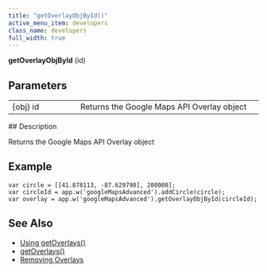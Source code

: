 ```yaml
---
title: "getOverlayObjById()"
active_menu_item: developers
class_name: developers
full_width: true
---
```



**getOverlayObjById** (id)

## Parameters

<table>
<tr>
<td width="169">
{obj} id

</td>
<td width="17">
</td>
<td width="694">
Returns the Google Maps API Overlay object

</td>
</tr>
</table>
## Description

Returns the Google Maps API Overlay object

## Example

     
    var circle = [[41.878113, -87.629798], 200000];
    var circleId = app.w('googleMapsAdvanced').addCircle(circle);
    var overlay = app.w('googleMapsAdvanced').getOverlayObjById(circleId);
     
   

## See Also

 - [Using getOverlays()](/developers/documentation/product-guide/advanced-important-widgets/google-v3-maps-widget/working-with-overlays/using-getoverlays)
 - [getOverlays()](/developers/documentation/scripting-apis/client-api/widget-object-functions/advanced-maps/getoverlays)
 - [Removing Overlays](/developers/documentation/product-guide/advanced-important-widgets/google-v3-maps-widget/working-with-overlays/removing-overlays)

